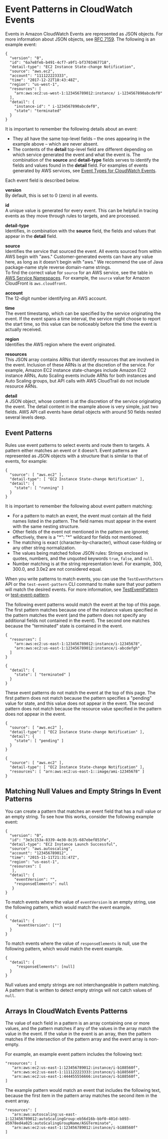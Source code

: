 # Event Patterns in CloudWatch Events<a name="CloudWatchEventsandEventPatterns"></a>

Events in Amazon CloudWatch Events are represented as JSON objects\. For more information about JSON objects, see [RFC 7159](http://www.rfc-editor.org/rfc/rfc7159.txt)\. The following is an example event:

```
{
  "version": "0",
  "id": "6a7e8feb-b491-4cf7-a9f1-bf3703467718",
  "detail-type": "EC2 Instance State-change Notification",
  "source": "aws.ec2",
  "account": "111122223333",
  "time": "2017-12-22T18:43:48Z",
  "region": "us-west-1",
  "resources": [
    "arn:aws:ec2:us-west-1:123456789012:instance/ i-1234567890abcdef0"
  ],
  "detail": {
    "instance-id": " i-1234567890abcdef0",
    "state": "terminated"
  }
}
```

It is important to remember the following details about an event:
+ They all have the same top\-level fields – the ones appearing in the example above – which are never absent\.
+ The contents of the **detail** top\-level field are different depending on which service generated the event and what the event is\. The combination of the **source** and **detail\-type** fields serves to identify the fields and values found in the **detail** field\. For examples of events generated by AWS services, see [Event Types for CloudWatch Events](https://docs.aws.amazon.com/AmazonCloudWatch/latest/events/EventTypes.html)\. 

Each event field is described below\.

**version**  
By default, this is set to 0 \(zero\) in all events\.

**id**  
A unique value is generated for every event\. This can be helpful in tracing events as they move through rules to targets, and are processed\.

**detail\-type**  
Identifies, in combination with the **source** field, the fields and values that appear in the **detail** field\.

**source**  
Identifies the service that sourced the event\. All events sourced from within AWS begin with "aws\." Customer\-generated events can have any value here, as long as it doesn't begin with "aws\." We recommend the use of Java package\-name style reverse domain\-name strings\.  
To find the correct value for `source` for an AWS service, see the table in [AWS Service Namespaces](https://docs.aws.amazon.com/general/latest/gr/aws-arns-and-namespaces.html#genref-aws-service-namespaces)\. For example, the `source` value for Amazon CloudFront is `aws.cloudfront`\.

**account**  
The 12\-digit number identifying an AWS account\.

**time**  
The event timestamp, which can be specified by the service originating the event\. If the event spans a time interval, the service might choose to report the start time, so this value can be noticeably before the time the event is actually received\.

**region**  
Identifies the AWS region where the event originated\.

**resources**  
This JSON array contains ARNs that identify resources that are involved in the event\. Inclusion of these ARNs is at the discretion of the service\. For example, Amazon EC2 instance state\-changes include Amazon EC2 instance ARNs, Auto Scaling events include ARNs for both instances and Auto Scaling groups, but API calls with AWS CloudTrail do not include resource ARNs\.

**detail**  
A JSON object, whose content is at the discretion of the service originating the event\. The detail content in the example above is very simple, just two fields\. AWS API call events have detail objects with around 50 fields nested several levels deep\.

## Event Patterns<a name="CloudWatchEventsPatterns"></a>

Rules use event patterns to select events and route them to targets\. A pattern either matches an event or it doesn't\. Event patterns are represented as JSON objects with a structure that is similar to that of events, for example:

```
{
  "source": [ "aws.ec2" ],
  "detail-type": [ "EC2 Instance State-change Notification" ],
  "detail": {
    "state": [ "running" ]
  }
}
```

It is important to remember the following about event pattern matching:
+ For a pattern to match an event, the event must contain all the field names listed in the pattern\. The field names must appear in the event with the same nesting structure\.
+ Other fields of the event not mentioned in the pattern are ignored; effectively, there is a "\*": "\*" wildcard for fields not mentioned\.
+ The matching is exact \(character\-by\-character\), without case\-folding or any other string normalization\.
+ The values being matched follow JSON rules: Strings enclosed in quotes, numbers, and the unquoted keywords `true`, `false`, and `null`\.
+ Number matching is at the string representation level\. For example, 300, 300\.0, and 3\.0e2 are not considered equal\.

When you write patterns to match events, you can use the `TestEventPattern` API or the `test-event-pattern` CLI command to make sure that your pattern will match the desired events\. For more information, see [TestEventPattern](https://docs.aws.amazon.com/AmazonCloudWatchEvents/latest/APIReference/API_TestEventPattern.html) or [test\-event\-pattern](https://docs.aws.amazon.com/cli/latest/reference/events/test-event-pattern.html)\.

The following event patterns would match the event at the top of this page\. The first pattern matches because one of the instance values specified in the pattern matches the event \(and the pattern does not specify any additional fields not contained in the event\)\. The second one matches because the "terminated" state is contained in the event\.

```
{
  "resources": [
    "arn:aws:ec2:us-east-1:123456789012:instance/i-12345678",
    "arn:aws:ec2:us-east-1:123456789012:instance/i-abcdefgh"
  ]
}
```

```
{
  "detail": {
    "state": [ "terminated" ]
  }
}
```

These event patterns do not match the event at the top of this page\. The first pattern does not match because the pattern specifies a "pending" value for state, and this value does not appear in the event\. The second pattern does not match because the resource value specified in the pattern does not appear in the event\. 

```
{
  "source": [ "aws.ec2" ],
  "detail-type": [ "EC2 Instance State-change Notification" ],
  "detail": {
    "state": [ "pending" ]
  }
}
```

```
{
  "source": [ "aws.ec2" ],
  "detail-type": [ "EC2 Instance State-change Notification" ],
  "resources": [ "arn:aws:ec2:us-east-1::image/ami-12345678" ]
}
```

## Matching Null Values and Empty Strings In Event Patterns<a name="CloudWatchEventsPatterns-null-and-empty-strings"></a>

You can create a pattern that matches an event field that has a null value or an empty string\. To see how this works, consider the following example event:

```
{
  "version": "0",
  "id": "3e3c153a-8339-4e30-8c35-687ebef853fe",
  "detail-type": "EC2 Instance Launch Successful",
  "source": "aws.autoscaling",
  "account": "123456789012",
  "time": "2015-11-11T21:31:47Z",
  "region": "us-east-1",
  "resources": [
   ],
  "detail": {
    "eventVersion": "",
    "responseElements": null
   }
}
```

To match events where the value of `eventVersion` is an empty string, use the following pattern, which would match the event example\.

```
{
  "detail": {
     "eventVersion": [""]
  }
}
```

To match events where the value of `responseElements` is null, use the following pattern, which would match the event example\.

```
{
  "detail": {
     "responseElements": [null]
  }
}
```

Null values and empty strings are not interchangeable in pattern matching\. A pattern that is written to detect empty strings will not catch values of `null`\.

## Arrays In CloudWatch Events Patterns<a name="ArraysInCloudWatchEventsPatterns"></a>

The value of each field in a pattern is an array containing one or more values, and the pattern matches if any of the values in the array match the value in the event\. If the value in the event is an array, then the pattern matches if the intersection of the pattern array and the event array is non\-empty\.

For example, an example event pattern includes the following text:

```
"resources": [
   "arn:aws:ec2:us-east-1:123456789012:instance/i-b188560f",
   "arn:aws:ec2:us-east-1:111122223333:instance/i-b188560f",
   "arn:aws:ec2:us-east-1:444455556666:instance/i-b188560f",
]
```

 The example pattern would match an event that includes the following text, because the first item in the pattern array matches the second item in the event array\.

```
"resources": [
   "arn:aws:autoscaling:us-east-1:123456789012:autoScalingGroup:eb56d16b-bbf0-401d-b893-d5978ed4a025:autoScalingGroupName/ASGTerminate",
   "arn:aws:ec2:us-east-1:123456789012:instance/i-b188560f" 
]
```